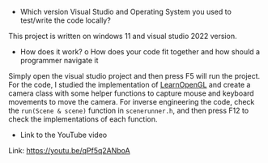 * Which version Visual Studio and Operating System you used to test/write the code locally?

This project is written on windows 11 and visual studio 2022 version.

* How does it work? o How does your code fit together and how should a programmer navigate it

Simply open the visual studio project and then press F5 will run the project. For the code, I studied the implementation of [LearnOpenGL](https://learnopengl.com/) and create a camera class with some helper functions to capture mouse and keyboard movements to move the camera. For inverse engineering the code, check the `run(Scene & scene)` function in `scenerunner.h`, and then press F12 to check the implementations of each function.

* Link to the YouTube video

Link: https://youtu.be/qPf5q2ANboA